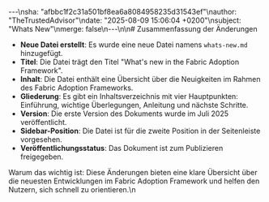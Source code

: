 ---\nsha: "afbbc1f2c31a501bf8ea6a8084958235d31543ef"\nauthor: "TheTrustedAdvisor"\ndate: "2025-08-09 15:06:04 +0200"\nsubject: "Whats New"\nmerge: false\n---\n\n# Zusammenfassung der Änderungen

- **Neue Datei erstellt**: Es wurde eine neue Datei namens `whats-new.md` hinzugefügt.
- **Titel**: Die Datei trägt den Titel "What's new in the Fabric Adoption Framework".
- **Inhalt**: Die Datei enthält eine Übersicht über die Neuigkeiten im Rahmen des Fabric Adoption Frameworks.
- **Gliederung**: Es gibt ein Inhaltsverzeichnis mit vier Hauptpunkten: Einführung, wichtige Überlegungen, Anleitung und nächste Schritte.
- **Version**: Die erste Version des Dokuments wurde im Juli 2025 veröffentlicht.
- **Sidebar-Position**: Die Datei ist für die zweite Position in der Seitenleiste vorgesehen.
- **Veröffentlichungsstatus**: Das Dokument ist zum Publizieren freigegeben.

Warum das wichtig ist: Diese Änderungen bieten eine klare Übersicht über die neuesten Entwicklungen im Fabric Adoption Framework und helfen den Nutzern, sich schnell zu orientieren.\n